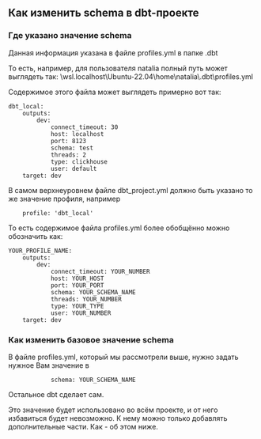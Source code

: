## Как изменить schema в dbt-проекте
### Где указано значение schema

Данная информация указана в файле profiles.yml в папке .dbt

То есть, например, для пользователя natalia полный путь может выглядеть так:
\\wsl.localhost\Ubuntu-22.04\home\natalia\\.dbt\profiles.yml

Содержимое этого файла может выглядеть примерно вот так:


    dbt_local:
        outputs:
            dev:
                connect_timeout: 30
                host: localhost
                port: 8123
                schema: test
                threads: 2
                type: clickhouse
                user: default
        target: dev

В самом верхнеуровнем файле dbt_project.yml должно быть указано то же значение профиля, например

        profile: 'dbt_local'

То есть содержимое файла profiles.yml более обобщённо можно обозначить как:

    YOUR_PROFILE_NAME:
        outputs:
            dev:
                connect_timeout: YOUR_NUMBER
                host: YOUR_HOST
                port: YOUR_PORT
                schema: YOUR_SCHEMA_NAME
                threads: YOUR_NUMBER
                type: YOUR_TYPE
                user: YOUR_NUMBER
        target: dev

### Как изменить базовое значение schema

В файле profiles.yml, который мы рассмотрели выше, нужно задать нужное Вам значение в 

                schema: YOUR_SCHEMA_NAME

Остальное dbt сделает сам.

Это значение будет использовано во всём проекте, и от него избавиться будет невозможно. К нему можно только добавлять дополнительные части. Как - об этом ниже.
